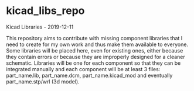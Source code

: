 # kicad_libs_repo
Kicad Libraries - 2019-12-11

This repository aims to contribute with missing component libraries that I need to create for my own work and thus make them available to everyone.
Some libraries will be placed here, even for existing ones, either because they contain errors or because they are improperly designed for a cleaner schematic.
Libraries will be one for each component so that they can be integrated manually and each component will be at least 3 files: part_name.lib, part_name.dcm, part_name.kicad_mod and eventually part_name.stp/wrl (3d model).
